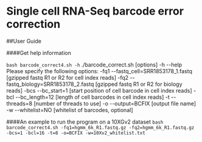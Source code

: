 # Single cell RNA-Seq barcode error correction

##User Guide

####Get help information

`bash barcode_correct4.sh -h`
./barcode_correct.sh [options]
-h --help
Please specify the following options:
-fq1 --fastq_cell=SRR1853178_1.fastq   [gzipped fastq R1 or R2 for cell index reads]
-fq2 --fastq_biology=SRR1853178_2.fastq   [gzipped fastq R1 or R2 for biology reads]
-bcs --bc_start=1   [start position of cell barcode in cell index reads]
-bcl --bc_length=12   [length of cell barcodes in cell index reads]
-t --threads=8 [number of threads to use]
-o --output=BCFIX   [output file name]
-w --whitelist=NO [whitelist of barcodes, optional]


####An example to run the program on a 10XGv2 dataset
`bash barcode_correct4.sh -fq1=hgmm_6k_R1.fastq.gz -fq2=hgmm_6k_R1.fastq.gz -bcs=1 -bcl=16 -t=8 -o=BCFIX -w=10Xv2_whitelist.txt`
